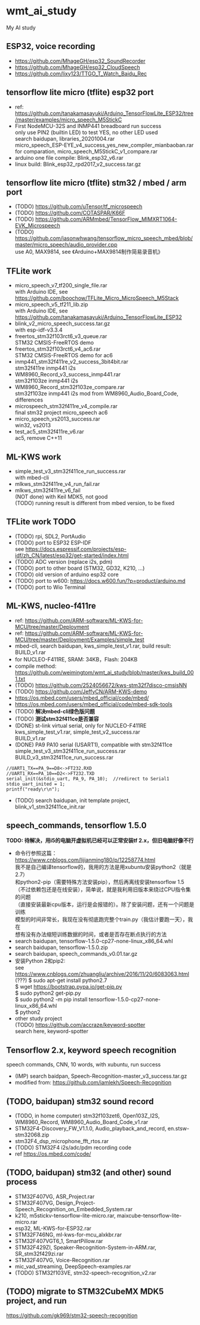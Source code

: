 # wmt_ai_study
My AI study  

## ESP32, voice recording    
* https://github.com/MhageGH/esp32_SoundRecorder  
* https://github.com/MhageGH/esp32_CloudSpeech  
* https://github.com/lixy123/TTGO_T_Watch_Baidu_Rec  

## tensorflow lite micro (tflite) esp32 port  
* ref: https://github.com/tanakamasayuki/Arduino_TensorFlowLite_ESP32/tree/master/examples/micro_speech_M5StickC  
* First NodeMCU-32S and INMP441 breadboard run success  
only use PIN2 (builtin LED) to test YES, no other LED used    
search baidupan, libraries_20201004.rar  
micro_speech_ESP-EYE_v4_success_yes_new_compiler_mianbaoban.rar  
for comparation, micro_speech_M5StickC_v1_compare.rar  
* arduino one file compile: Blink_esp32_v6.rar  
* linux build: Blink_esp32_rpd2017_v2_success.tar.gz  

## tensorflow lite micro (tflite) stm32 / mbed / arm port    
* (TODO) https://github.com/uTensor/tf_microspeech  
* (TODO) https://github.com/COTASPAR/K66F  
* (TODO) https://github.com/ARMmbed/TensorFlow_MIMXRT1064-EVK_Microspeech  
* (TODO) https://github.com/jasonwhwang/tensorflow_micro_speech_mbed/blob/master/micro_speech/audio_provider.cpp  
use A0, MAX9814, see 《Arduino+MAX9814制作简易录音机》  

## TFLite work  
* micro_speech_v7_tf200_single_file.rar  
with Arduino IDE, see https://github.com/boochow/TFLite_Micro_MicroSpeech_M5Stack  
* micro_speech_v5_tf211_lib.zip  
with Arduino IDE, see https://github.com/tanakamasayuki/Arduino_TensorFlowLite_ESP32  
* blink_v2_micro_speech_success.tar.gz  
with esp-idf-v3.3.4  
* freertos_stm32f103rct6_v3_queue.rar  
STM32 CMSIS-FreeRTOS demo    
* freertos_stm32f103rct6_v4_ac6.rar  
STM32 CMSIS-FreeRTOS demo for ac6      
* inmp441_stm32f411re_v2_success_3bit4bit.rar  
stm32f411re inmp441 i2s  
* WM8960_Record_v3_success_inmp441.rar  
stm32f103ze inmp441 i2s  
* WM8960_Record_stm32f103ze_compare.rar  
stm32f103ze inmp441 i2s mod from WM8960_Audio_Board_Code, differences   
* microspeech_stm32f411re_v4_compile.rar  
final stm32 project micro_speech ac6  
* micro_speech_vs2013_success.rar  
win32, vs2013  
* test_ac5_stm32f411re_v6.rar  
ac5, remove C++11  

## ML-KWS work  
* simple_test_v3_stm32f411ce_run_success.rar  
with mbed-cli  
* mlkws_stm32f411re_v4_run_fail.rar  
* mlkws_stm32f411re_v6_fail  
(NOT done) with Keil MDK5, not good    
(TODO) running result is different from mbed version, to be fixed    

## TFLite work TODO    
* (TODO) rpi, SDL2, PortAudio  
* (TODO) port to ESP32 ESP-IDF    
see https://docs.espressif.com/projects/esp-idf/zh_CN/latest/esp32/get-started/index.html  
* (TODO) ADC version (replace i2s, pdm)    
* (TODO) port to other board (STM32, GD32, K210, ...)  
* (TODO) old version of arduino esp32 core  
* (TODO) port to w600: https://docs.w600.fun/?p=product/arduino.md  
* (TODO) port to Wio Terminal  

## ML-KWS, nucleo-f411re    
* ref: https://github.com/ARM-software/ML-KWS-for-MCU/tree/master/Deployment  
* ref: https://github.com/ARM-software/ML-KWS-for-MCU/tree/master/Deployment/Examples/simple_test  
* mbed-cli, search baidupan, kws_simple_test_v1.rar, build result: BUILD_v1.rar  
* for NUCLEO-F411RE, SRAM: 34KB，Flash: 204KB  
* compile method: https://github.com/weimingtom/wmt_ai_study/blob/master/kws_build_001.txt  
* (TODO) https://github.com/2524056672/kws-stm32f7disco-cmsisNN  
* (TODO) https://github.com/JeffyCN/ARM-KWS-demo  
* https://os.mbed.com/users/mbed_official/code/mbed/  
* https://os.mbed.com/users/mbed_official/code/mbed-sdk-tools  
* (TODO) **解决mbed-cli绿色版问题**  
* (TODO) **测试stm32f411ce是否兼容**  
* (DONE) st-link virtual serial, only for NUCLEO-F411RE  
kws_simple_test_v1.rar, simple_test_v2_success.rar    
BUILD_v1.rar  
* (DONE) PA9 PA10 serial (USART1), compatible with stm32f411ce  
simple_test_v3_stm32f411ce_run_success.rar  
BUILD_v3_stm32f411ce_run_success.rar  

```
//UART1_TX==PA_9==D8<->FT232.RXD  
//UART1_RX==PA_10==D2<->FT232.TXD  
serial_init(&stdio_uart, PA_9, PA_10);  //redirect to Serial1  
stdio_uart_inited = 1;   
printf("ready\r\n");  
```  
* (TODO) search baidupan, init template project, blink_v1_stm32f411ce_init.rar  

## speech_commands, tensorflow 1.5.0   
**TODO: 待解决，用i5的电脑开虚拟机已经可以正常安装tf 2.x，但旧电脑好像不行**    
* 命令行参照这篇：  
https://www.cnblogs.com/lijianming180/p/12258774.html    
我不是自己编译tensorflow的，我用的方法是用xubuntu安装python2（就是2.7）  
和python2-pip（需要特殊方法安装pip），然后再离线安装tensorflow 1.5  
（不过依赖包还是在线安装），简单说，就是我利用旧版本来绕过CPU指令集的问题  
（直接安装最新cpu版本，运行是会报错的）。除了安装问题，还有一个问题是训练  
模型的时间非常长，我现在没有彻底跑完整个train.py（我估计要跑一天），我在  
想有没有办法缩短训练数据的时间，或者是否存在断点执行的方法  
* search baidupan, tensorflow-1.5.0-cp27-none-linux_x86_64.whl  
* search baidupan, tensorflow-1.5.0.zip  
* search baidupan, speech_commands_v0.01.tar.gz  
* 安装Python 2和pip2:  
see https://www.cnblogs.com/zhuangliu/archive/2016/11/20/6083063.html  
(???) $ sudo apt-get install python2.7    
$ wget https://bootstrap.pypa.io/get-pip.py  
$ sudo python2 get-pip.py  
$ sudo python2 -m pip install tensorflow-1.5.0-cp27-none-linux_x86_64.whl  
$ python2  
* other study project  
(TODO) https://github.com/accraze/keyword-spotter  
search here, keyword-spotter  

## Tensorflow 2.x, keyword speech recognition    
speech commands, CNN, 10 words, with xubuntu, run success    
* (IMP) search baidpan, Speech-Recognition-master_v3_success.tar.gz  
* modified from: https://github.com/iamlekh/Speech-Recognition   

## (TODO, baidupan) stm32 sound record  
* (TODO, in home computer) stm32f103zet6, Open103Z_I2S, WM8960_Record, WM8960_Audio_Board_Code_v1.rar  
* STM32F4-Discovery_FW_V1.1.0, Audio_playback_and_record, en.stsw-stm32068.zip  
* stm32F4_dsp_microphone_fft_rtos.rar  
* (TODO) STM32F4 i2s/adc/pdm recording code  
* ref https://os.mbed.com/code/  

## (TODO, baidupan) stm32 (and other) sound process  
* STM32F407VG, ASR_Project.rar  
* STM32F407VG, Design_Project-Speech_Recognition_on_Embedded_System.rar  
* k210, m5stickv-tensorflow-lite-micro.rar, maixcube-tensorflow-lite-micro.rar  
* esp32, ML-KWS-for-ESP32.rar  
* STM32F746NG, ml-kws-for-mcu_alxkbr.rar  
* STM32F407VGT6_1, SmartPillow.rar  
* STM32F429ZI, Speaker-Recognition-System-in-ARM.rar, SR_stm32f429zi.rar  
* STM32F407VG, Voice-Recognition.rar  
* mic_vad_streaming, DeepSpeech-examples.rar  
* (TODO) STM32f103VE, stm32-speech-recognition_v2.rar  

## (TODO) migrate to STM32CubeMX MDK5 project, and run      
https://github.com/gk969/stm32-speech-recognition  

